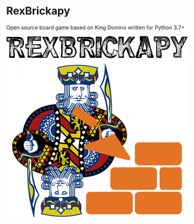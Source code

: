 # RexBrickapy
Open source board game based on King Domino written for Python 3.7+

![rexbrickapy_font](https://github.com/hadlock/rexbrickapy/blob/master/static/rexbrickapyfont.png)
![rexbrickapy_logo](https://github.com/hadlock/rexbrickapy/blob/master/static/rexbrickapy-sm.png)